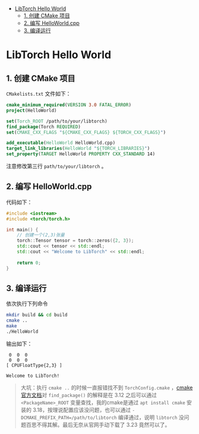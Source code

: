 - [LibTorch Hello World](#libtorch-hello-world)
  - [1. 创建 CMake 项目](#1-创建-cmake-项目)
  - [2. 编写 HelloWorld.cpp](#2-编写-helloworldcpp)
  - [3. 编译运行](#3-编译运行)

# LibTorch Hello World

## 1. 创建 CMake 项目

`CMakelists.txt` 文件如下：
```cmake 
cmake_minimum_required(VERSION 3.0 FATAL_ERROR)
project(HelloWorld)

set(Torch_ROOT /path/to/your/libtorch)
find_package(Torch REQUIRED)
set(CMAKE_CXX_FLAGS "${CMAKE_CXX_FLAGS} ${TORCH_CXX_FLAGS}")

add_executable(HelloWorld HelloWorld.cpp)
target_link_libraries(HelloWorld "${TORCH_LIBRARIES}")
set_property(TARGET HelloWorld PROPERTY CXX_STANDARD 14)
```
注意修改第三行 `path/to/your/libtorch` 。


## 2. 编写 HelloWorld.cpp

代码如下：
```cpp
#include <iostream>
#include <torch/torch.h>

int main() {
    // 创建一个(2,3)张量
    torch::Tensor tensor = torch::zeros({2, 3});
    std::cout << tensor << std::endl;
    std::cout << "Welcome to LibTorch" << std::endl;
    
    return 0;
}
```


## 3. 编译运行

依次执行下列命令
```bash
mkdir build && cd build
cmake .. 
make
./HelloWorld
```

输出如下：
```
 0  0  0
 0  0  0
[ CPUFloatType{2,3} ]

Welcome to LibTorch!
```

> 大坑：执行 `cmake ..` 的时候一直报错找不到 `TorchConfig.cmake` ，[cmake官方文档](https://cmake.org/cmake/help/latest/command/find_package.html)对 `find_package()` 的解释是在 3.12 之后可以通过 `<PackageName>_ROOT` 变量查找，我的cmake是通过 `apt install cmake` 安装的 3.18，按理说配置应该没问题，也可以通过 `-DCMAKE_PREFIX_PATH=/path/to/libtorch` 编译通过，说明 `libtorch` 没问题百思不得其解。最后无奈从官网手动下载了 3.23 竟然可以了。